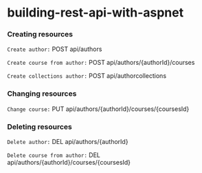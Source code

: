 # building-rest-api-with-aspnet

### Creating resources

`Create author:` POST api/authors

`Create course from author:` POST api/authors/{authorId}/courses

`Create collections author:` POST api/authorcollections

### Changing resources

`Change course:` PUT api/authors/{authorId}/courses/{coursesId}

### Deleting resources 

`Delete author:` DEL api/authors/{authorId}

`Delete course from author:` DEL api/authors/{authorId}/courses/{coursesId}
